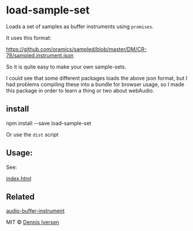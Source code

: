 # load-sample-set

Loads a set of samples as buffer instruments using `promises`. 

It uses this format: 

https://github.com/oramics/sampled/blob/master/DM/CR-78/sampled.instrument.json

So it is quite easy to make your own sample-sets. 

I could see that some different packages loads the above json format, but I had problems
compiling these into a bundle for browser usage, so I made this package in order
to learn a thing or two about webAudio. 

## install

npm install --save load-sample-set

Or use the `dist` script

## Usage: 

See: 

[index.html](index.html)

## Related 

[audio-buffer-instrument](https://www.npmjs.com/package/audio-buffer-instrument)

MIT © [Dennis Iversen](https://github.com/diversen)
